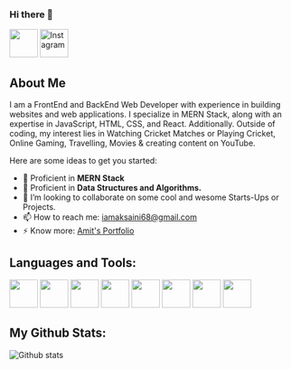 ### Hi there 👋

<a href="https://www.linkedin.com/in/iamamitkumarsaini/"><img src="https://cdn-icons-png.flaticon.com/512/174/174857.png" alt="" style="width: 50px;height: 50px;"></a>
<a href="https://www.instagram.com/hellcaster_07/"><img src="https://cdn-icons.flaticon.com/png/512/3256/premium/3256013.png?token=exp=1644564158~hmac=76caf0513b84f777f69391213767347b" alt="Instagram" style="width: 50px;height: 50px;"></a>

<h2>About Me</h2>

I am a FrontEnd and BackEnd Web Developer with experience in building websites and web applications. I specialize in MERN Stack, along with an expertise in JavaScript, HTML, CSS, and React. Additionally.
Outside of coding, my interest lies in Watching Cricket Matches or Playing Cricket, Online Gaming, Travelling, Movies &  creating content on YouTube.

Here are some ideas to get you started:

- 🔭 Proficient in <b>MERN Stack</b>
- 🌱 Proficient in <b>Data Structures and Algorithms.</b>
- 👯 I’m looking to collaborate on some cool and wesome Starts-Ups or Projects.
- 📫 How to reach me: <a href="iamaksaini68@gmail.com">iamaksaini68@gmail.com</a>
- ⚡ Know more: <a href="https://github.com/iamamitkumarsaini">Amit's Portfolio</a>

<h2>Languages and Tools:</h2>
   <div>
        <img src="https://cdn-icons-png.flaticon.com/512/732/732212.png" alt="" style="width: 50px;height: 50px;">
        <img src="https://cdn-icons-png.flaticon.com/512/732/732190.png" alt="" style="width: 50px;height: 50px;">
        <img src="https://cdn-icons-png.flaticon.com/512/5968/5968292.png" alt="" style="width: 50px;height: 50px;">
        <img src="https://cdn-icons-png.flaticon.com/512/919/919851.png" alt="" style="width: 50px;height: 50px;">
        <img src="https://cdn-icons-png.flaticon.com/512/919/919825.png" alt="" style="width: 50px;height: 50px;">
        <img src="https://uxwing.com/wp-content/themes/uxwing/download/10-brands-and-social-media/expressjs.png" alt="" style="width: 50px;height: 50px;">
        <img src="https://cdn.icon-icons.com/icons2/2415/PNG/512/mongodb_original_wordmark_logo_icon_146425.png" alt="" style="width: 50px;height: 50px;">
        <img src="https://res.cloudinary.com/postman/image/upload/t_team_logo/v1629869194/team/2893aede23f01bfcbd2319326bc96a6ed0524eba759745ed6d73405a3a8b67a8" alt="" style="width: 50px;height: 50px;">
  </div>
  
  <h2>My Github Stats:</h2>

![Github stats](https://github-readme-stats.vercel.app/api?username=mrBharatSingh&theme=radical)

